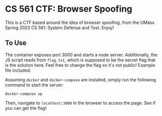 # CS 561 CTF: Browser Spoofing

This is a CTF based around the idea of browser spoofing, from the UMass Spring 2023 CS 561: System Defense and Test. Enjoy!

## To Use

The container exposes port 3000 and starts a node server. Additionally, the JS script reads from `flag.txt`, which is supposed to be the secret flag that is the solution here. Feel free to change the flag so it's not public! Example file included.

Assuming `docker` and `docker-compose` are installed, simply run the following command to start the server:
```
docker-compose up
```

Then, navigate to `localhost:3000` in the browser to access the page. See if you can get the flag!
